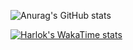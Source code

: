 ![Anurag's GitHub stats](https://github-readme-stats.vercel.app/api?username=ellenlouisedev&show_icons=true&theme=transparent)

[![Harlok's WakaTime stats](https://github-readme-stats.vercel.app/api/ellenlouisedev?username=ffflabs)](https://github.com/ellenlouisedev/github-readme-stats)
